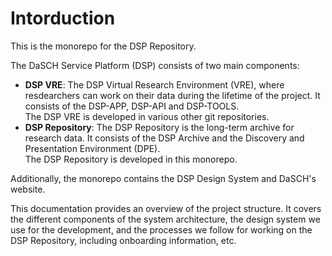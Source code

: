 # Intorduction

This is the monorepo for the DSP Repository.

The DaSCH Service Platform (DSP) consists of two main components:
- **DSP VRE**: The DSP Virtual Research Environment (VRE), 
  where resdearchers can work on their data during the lifetime of the project.
  It consists of the DSP-APP, DSP-API and DSP-TOOLS.  
  The DSP VRE is developed in various other git repositories.
- **DSP Repository**: The DSP Repository is the long-term archive for research data.
  It consists of the DSP Archive and the Discovery and Presentation Environment (DPE).  
  The DSP Repository is developed in this monorepo.

Additionally, the monorepo contains the DSP Design System and DaSCH's website.

<!-- TODO: Add architecture diagram here -->

This documentation provides an overview of the project structure.
It covers the different components of the system architecture,
the design system we use for the development,
and the processes we follow for working on the DSP Repository,
including onboarding information, etc.
